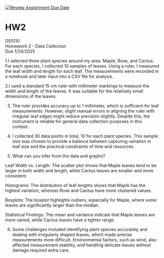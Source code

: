 [![Review Assignment Due Date](https://classroom.github.com/assets/deadline-readme-button-22041afd0340ce965d47ae6ef1cefeee28c7c493a6346c4f15d667ab976d596c.svg)](https://classroom.github.com/a/AV-xh9XP)
# HW2
DS5110  
Homework 2 - Data Collection  
Due 1/24/2025


1.I selected three plant species around my area: Maple, Rose, and Cactus. For each species, I collected 10 samples of leaves. Using a ruler, I measured the leaf width and length for each leaf. The measurements were recorded in a notebook and later input into a CSV file for analysis.

2.I used a standard 15 cm ruler with millimeter markings to measure the width and length of the leaves. It was suitable for the relatively small dimensions of the leaves.

3. The ruler provides accuracy up to 1 millimeter, which is sufficient for leaf measurements. However, slight manual errors in aligning the ruler with irregular leaf edges might reduce precision slightly. Despite this, the instrument is reliable for general data collection purposes in this context.

4. I collected 30 data points in total, 10 for each plant species. This sample size was chosen to provide a balance between capturing variation in leaf size and the practical constraints of time and resources.

5. What can you infer from the data and graphs?

Leaf Width vs. Length: The scatter plot shows that Maple leaves tend to be larger in both width and length, while Cactus leaves are smaller and more consistent.

Histograms: The distribution of leaf lengths shows that Maple has the highest variation, whereas Rose and Cactus have more clustered values.

Boxplots: The boxplot highlights outliers, especially for Maple, where some leaves are significantly larger than the median.

Statistical Findings: The mean and variance indicate that Maple leaves are more varied, while Cactus leaves have a tighter range.

6. Some challenges included identifying plant species accurately and dealing with irregularly shaped leaves, which made precise measurements more difficult. Environmental factors, such as wind, also affected measurement stability, and handling delicate leaves without damage required extra care.